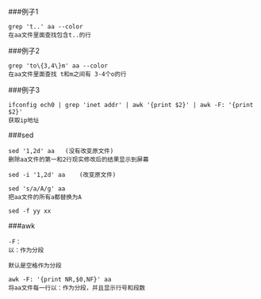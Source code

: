 ###例子1
```
grep 't..' aa --color
在aa文件里面查找包含t..的行
```

###例子2
```
grep 'to\{3,4\}m' aa --color
在aa文件里面查找 t和m之间有 3-4个o的行
```

###例子3
```
ifconfig ech0 | grep 'inet addr' | awk '{print $2}' | awk -F: '{print $2}'
获取ip地址
```

###sed
```
sed '1,2d' aa	(没有改变原文件)
删除aa文件的第一和2行现实修改后的结果显示到屏幕

sed -i '1,2d' aa 	(改变原文件)

sed 's/a/A/g' aa
把aa文件的所有a都替换为A

sed -f yy xx
```

###awk
```
-F：
以：作为分段

默认是空格作为分段

awk -F: '{print NR,$0,NF}' aa
将aa文件每一行以：作为分段，并且显示行号和段数
```